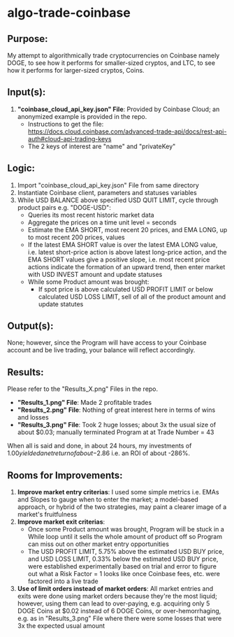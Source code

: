 # algo-trade-coinbase
## Purpose:
My attempt to algorithmically trade cryptocurrencies on Coinbase namely DOGE, to see how it performs for smaller-sized cryptos, and LTC, to see how it performs for larger-sized cryptos, Coins.

## Input(s):
1. **"coinbase_cloud_api_key.json" File**: Provided by Coinbase Cloud; an anonymized example is provided in the repo.
   * Instructions to get the file: https://docs.cloud.coinbase.com/advanced-trade-api/docs/rest-api-auth#cloud-api-trading-keys
   * The 2 keys of interest are "name" and "privateKey"

## Logic:
1. Import "coinbase_cloud_api_key.json" File from same directory
2. Instantiate Coinbase client, parameters and statuses variables
3. While USD BALANCE above specified USD QUIT LIMIT, cycle through product pairs e.g. "DOGE-USD":
   * Queries its most recent historic market data
   * Aggregate the prices on a time unit level = seconds
   * Estimate the EMA SHORT, most recent 20 prices, and EMA LONG, up to most recent 200 prices, values
   * If the latest EMA SHORT value is over the latest EMA LONG value, i.e. latest short-price action is above latest long-price action, and the EMA SHORT values give a positive slope, i.e. most recent price actions indicate the formation of an upward trend, then enter market with USD INVEST amount and update statuses
   * While some Product amount was brought:
     * If spot price is above calculated USD PROFIT LIMIT or below calculated USD LOSS LIMIT, sell of all of the product amount and update statutes
   
## Output(s):
None; however, since the Program will have access to your Coinbase account and be live trading, your balance will reflect accordingly.

## Results:
Please refer to the "Results_X.png" Files in the repo.
* **"Results_1.png" File**: Made 2 profitable trades
* **"Results_2.png" File**: Nothing of great interest here in terms of wins and losses
* **"Results_3.png" File**: Took 2 huge losses; about 3x the usual size of about $0.03; manually terminated Program at at Trade Number = 43

When all is said and done, in about 24 hours, my investments of $1.00 yielded a net return of about -$2.86 i.e. an ROI of about -286%.

## Rooms for Improvements:
1. **Improve market entry criterias**: I used some simple metrics i.e. EMAs and Slopes to gauge when to enter the market; a model-based approach, or hybrid of the two strategies, may paint a clearer image of a market's fruitfulness
2. **Improve market exit criterias**:
   * Once some Product amount was brought, Program will be stuck in a While loop until it sells the whole amount of product off so Program can miss out on other market entry opportunities
   * The USD PROFIT LIMIT, 5.75% above the estimated USD BUY price, and USD LOSS LIMIT, 0.33% below the estimated USD BUY price, were established experimentally based on trial and error to figure out what a Risk Factor = 1 looks like once Coinbase fees, etc. were factored into a live trade
3. **Use of limit orders instead of market orders**: All market entries and exits were done using market orders because they're the most liquid; however, using them can lead to over-paying, e.g. acquiring only 5 DOGE Coins at $0.02 instead of 6 DOGE Coins, or over-hemorrhaging, e.g. as in "Results_3.png" File where there were some losses that were 3x the expected usual amount
